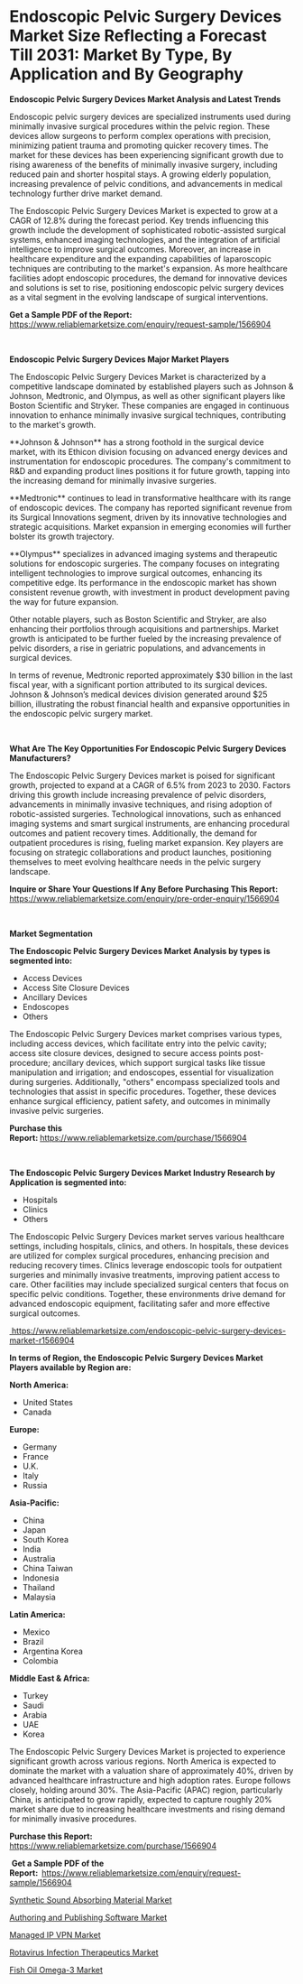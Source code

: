 <p><h1>Endoscopic Pelvic Surgery Devices Market Size Reflecting a Forecast Till 2031: Market By Type, By Application and By Geography</h1></p><p><strong>Endoscopic Pelvic Surgery Devices Market Analysis and Latest Trends</strong></p>
<p><p>Endoscopic pelvic surgery devices are specialized instruments used during minimally invasive surgical procedures within the pelvic region. These devices allow surgeons to perform complex operations with precision, minimizing patient trauma and promoting quicker recovery times. The market for these devices has been experiencing significant growth due to rising awareness of the benefits of minimally invasive surgery, including reduced pain and shorter hospital stays. A growing elderly population, increasing prevalence of pelvic conditions, and advancements in medical technology further drive market demand.</p><p>The Endoscopic Pelvic Surgery Devices Market is expected to grow at a CAGR of 12.8% during the forecast period. Key trends influencing this growth include the development of sophisticated robotic-assisted surgical systems, enhanced imaging technologies, and the integration of artificial intelligence to improve surgical outcomes. Moreover, an increase in healthcare expenditure and the expanding capabilities of laparoscopic techniques are contributing to the market's expansion. As more healthcare facilities adopt endoscopic procedures, the demand for innovative devices and solutions is set to rise, positioning endoscopic pelvic surgery devices as a vital segment in the evolving landscape of surgical interventions.</p></p>
<p><strong>Get a Sample PDF of the Report:&nbsp;</strong> <a href="https://www.reliablemarketsize.com/enquiry/request-sample/1566904">https://www.reliablemarketsize.com/enquiry/request-sample/1566904</a></p>
<p>&nbsp;</p>
<p><strong>Endoscopic Pelvic Surgery Devices Major Market Players</strong></p>
<p><p>The Endoscopic Pelvic Surgery Devices Market is characterized by a competitive landscape dominated by established players such as Johnson & Johnson, Medtronic, and Olympus, as well as other significant players like Boston Scientific and Stryker. These companies are engaged in continuous innovation to enhance minimally invasive surgical techniques, contributing to the market's growth.</p><p>**Johnson & Johnson** has a strong foothold in the surgical device market, with its Ethicon division focusing on advanced energy devices and instrumentation for endoscopic procedures. The company's commitment to R&D and expanding product lines positions it for future growth, tapping into the increasing demand for minimally invasive surgeries.</p><p>**Medtronic** continues to lead in transformative healthcare with its range of endoscopic devices. The company has reported significant revenue from its Surgical Innovations segment, driven by its innovative technologies and strategic acquisitions. Market expansion in emerging economies will further bolster its growth trajectory.</p><p>**Olympus** specializes in advanced imaging systems and therapeutic solutions for endoscopic surgeries. The company focuses on integrating intelligent technologies to improve surgical outcomes, enhancing its competitive edge. Its performance in the endoscopic market has shown consistent revenue growth, with investment in product development paving the way for future expansion.</p><p>Other notable players, such as Boston Scientific and Stryker, are also enhancing their portfolios through acquisitions and partnerships. Market growth is anticipated to be further fueled by the increasing prevalence of pelvic disorders, a rise in geriatric populations, and advancements in surgical devices.</p><p>In terms of revenue, Medtronic reported approximately $30 billion in the last fiscal year, with a significant portion attributed to its surgical devices. Johnson & Johnson’s medical devices division generated around $25 billion, illustrating the robust financial health and expansive opportunities in the endoscopic pelvic surgery market.</p></p>
<p>&nbsp;</p>
<p><strong>What Are The Key Opportunities For Endoscopic Pelvic Surgery Devices Manufacturers?</strong></p>
<p><p>The Endoscopic Pelvic Surgery Devices market is poised for significant growth, projected to expand at a CAGR of 6.5% from 2023 to 2030. Factors driving this growth include increasing prevalence of pelvic disorders, advancements in minimally invasive techniques, and rising adoption of robotic-assisted surgeries. Technological innovations, such as enhanced imaging systems and smart surgical instruments, are enhancing procedural outcomes and patient recovery times. Additionally, the demand for outpatient procedures is rising, fueling market expansion. Key players are focusing on strategic collaborations and product launches, positioning themselves to meet evolving healthcare needs in the pelvic surgery landscape.</p></p>
<p><strong>Inquire or Share Your Questions If Any Before Purchasing This Report:</strong> <a href="https://www.reliablemarketsize.com/enquiry/pre-order-enquiry/1566904">https://www.reliablemarketsize.com/enquiry/pre-order-enquiry/1566904</a></p>
<p>&nbsp;</p>
<p><strong>Market Segmentation</strong></p>
<p><strong>The Endoscopic Pelvic Surgery Devices Market Analysis by types is segmented into:</strong></p>
<p><ul><li>Access Devices</li><li>Access Site Closure Devices</li><li>Ancillary Devices</li><li>Endoscopes</li><li>Others</li></ul></p>
<p><p>The Endoscopic Pelvic Surgery Devices market comprises various types, including access devices, which facilitate entry into the pelvic cavity; access site closure devices, designed to secure access points post-procedure; ancillary devices, which support surgical tasks like tissue manipulation and irrigation; and endoscopes, essential for visualization during surgeries. Additionally, "others" encompass specialized tools and technologies that assist in specific procedures. Together, these devices enhance surgical efficiency, patient safety, and outcomes in minimally invasive pelvic surgeries.</p></p>
<p><strong>Purchase this Report:&nbsp;</strong><a href="https://www.reliablemarketsize.com/purchase/1566904">https://www.reliablemarketsize.com/purchase/1566904</a></p>
<p>&nbsp;</p>
<p><strong>The Endoscopic Pelvic Surgery Devices Market Industry Research by Application is segmented into:</strong></p>
<p><ul><li>Hospitals</li><li>Clinics</li><li>Others</li></ul></p>
<p><p>The Endoscopic Pelvic Surgery Devices market serves various healthcare settings, including hospitals, clinics, and others. In hospitals, these devices are utilized for complex surgical procedures, enhancing precision and reducing recovery times. Clinics leverage endoscopic tools for outpatient surgeries and minimally invasive treatments, improving patient access to care. Other facilities may include specialized surgical centers that focus on specific pelvic conditions. Together, these environments drive demand for advanced endoscopic equipment, facilitating safer and more effective surgical outcomes.</p></p>
<p><a href="https://www.reliablemarketsize.com/endoscopic-pelvic-surgery-devices-market-r1566904">&nbsp;https://www.reliablemarketsize.com/endoscopic-pelvic-surgery-devices-market-r1566904</a></p>
<p><strong>In terms of Region, the Endoscopic Pelvic Surgery Devices Market Players available by Region are:</strong></p>
<p>
    <p> <strong> North America: </strong>
        <ul>
            <li>United States</li>
            <li>Canada</li>
        </ul>
        </p> 
    <p> <strong> Europe: </strong>
        <ul>
            <li>Germany</li>
            <li>France</li>
            <li>U.K.</li>
            <li>Italy</li>
            <li>Russia</li>
        </ul>
        </p> 
    <p> <strong> Asia-Pacific: </strong>
        <ul>
            <li>China</li>
            <li>Japan</li>
            <li>South Korea</li>
            <li>India</li>
            <li>Australia</li>
            <li>China Taiwan</li>
            <li>Indonesia</li>
            <li>Thailand</li>
            <li>Malaysia</li>
        </ul>
        </p> 
    <p> <strong> Latin America: </strong>
        <ul>
            <li>Mexico</li>
            <li>Brazil</li>
            <li>Argentina Korea</li>
            <li>Colombia</li>
        </ul>
        </p> 
    <p> <strong> Middle East & Africa: </strong>
        <ul>
            <li>Turkey</li>
            <li>Saudi</li>
            <li>Arabia</li>
            <li>UAE</li>
            <li>Korea</li>
        </ul>
    </p>
    </p>
<p><p>The Endoscopic Pelvic Surgery Devices Market is projected to experience significant growth across various regions. North America is expected to dominate the market with a valuation share of approximately 40%, driven by advanced healthcare infrastructure and high adoption rates. Europe follows closely, holding around 30%. The Asia-Pacific (APAC) region, particularly China, is anticipated to grow rapidly, expected to capture roughly 20% market share due to increasing healthcare investments and rising demand for minimally invasive procedures.</p></p>
<p><strong>Purchase this Report: </strong><a href="https://www.reliablemarketsize.com/purchase/1566904">https://www.reliablemarketsize.com/purchase/1566904</a></p>
<p>&nbsp;<strong>Get a Sample PDF of the Report:&nbsp;&nbsp;</strong><a href="https://www.reliablemarketsize.com/enquiry/request-sample/1566904">https://www.reliablemarketsize.com/enquiry/request-sample/1566904</a></p>
<p><strong></strong></p>
<p><p><a href="https://medium.com/@jessicagtk0/synthetic-sound-absorbing-material-market-insights-product-type-application-trends-and-regional-09d1c1dfd57c">Synthetic Sound Absorbing Material Market</a></p><p><a href="https://www.linkedin.com/pulse/authoring-publishing-software-market-global-regional-vs8fc?trackingId=tdjsQYqeQ1eOrwaOmeDkIg%3D%3D">Authoring and Publishing Software Market</a></p><p><a href="https://www.linkedin.com/pulse/managed-ip-vpn-market-indicators-size-regional-breakdown-player-rxdgc?trackingId=3Y8iwjLITgyzuv2GeRbIMA%3D%3D">Managed IP VPN Market</a></p><p><a href="https://issuu.com/reportprime-2/docs/rotavirus-infection-therapeutics-ma_aa9fe60d13afe4">Rotavirus Infection Therapeutics Market</a></p><p><a href="https://medium.com/@jessicagtk0/fish-oil-omega-3-market-a-global-and-regional-analysis-focus-on-region-country-level-analysis-f5637d85db2f?postPublishedType=repub">Fish Oil Omega-3 Market</a></p></p>